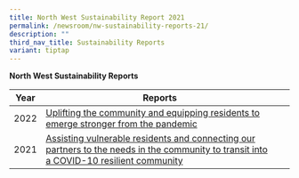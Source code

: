 ```yaml
---
title: North West Sustainability Report 2021
permalink: /newsroom/nw-sustainability-reports-21/
description: ""
third_nav_title: Sustainability Reports
variant: tiptap
---
```

**North West Sustainability Reports**

| Year | Reports |   |
| --- | --- | --- |
|2022 | [Uplifting the community and equipping residents to emerge stronger from the pandemic](/files/north%20west%20sustainability%20report%20fy2022.pdf) |
|2021 | [Assisting vulnerable residents and connecting our partners to the needs in the community to transit into a COVID-10 resilient community](/files/PA%20NWCDC%20Sustainability%20Report%202021.pdf) |